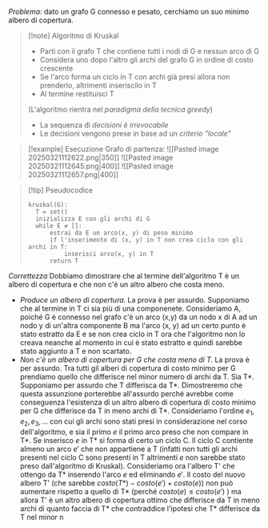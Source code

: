 *Problema:* dato un grafo G connesso e pesato, cerchiamo un suo minimo albero di copertura.

>[!note] Algoritmo di Kruskal
>- Parti con il grafo T che contiene tutti i nodi di G e nessun arco di G
>- Considera uno dopo l'altro gli archi del grafo G in ordine di costo crescente
>- Se l'arco forma un ciclo in T con archi già presi allora non prenderlo, altrimenti inseriscilo in T
>- Al termine restituisci T
>
>(L'algoritmo rientra nel *paradigma della tecnica greedy*)
>- La sequenza di *decisioni è irrevocabile*
>- Le decisioni vengono prese in base ad un *criterio "locale"*

>[!example] Esecuzione
>Grafo di partenza:
>![[Pasted image 20250321112622.png|350]]
>![[Pasted image 20250321112645.png|400]]
>![[Pasted image 20250321112657.png|400]]

>[!tip] Pseudocodice
>```
>kruskal(G):
>	T = set()
>	inizializza E con gli archi di G
>	while E ≠ []:
>		estrai da E un arco(x, y) di peso minimo
>		if l'inserimento di (x, y) in T non crea ciclo con gli archi in T:
>			inserisci arco(x, y) in T
>		return T
>
>```

*Correttezza*
Dobbiamo dimostrare che al termine dell'algoritmo T è un albero di copertura e che non c'è un altro albero che costa meno.

- *Produce un albero di copertura*. La prova è per assurdo. Supponiamo che al termine in T ci sia più di una componenete. Consideriamo A, poiché G è connesso nel grafo c'è un arco (x,y) da un nodo x di A ad un nodo y di un'altra componente B ma l'arco (x, y) ad un certo punto è stato estratto da E e se non crea ciclo in T ora che l'algoritmo non lo creava neanche al momento in cui è stato estratto e quindi sarebbe stato aggiunto a T e non scartato.
- *Non c'è un albero di copertura per G che costa meno di T.* La prova è per assurdo. Tra tutti gil alberi di copertura di costo minimo per G prendiamo quello che differisce nel minor numero di archi da T. Sia T*. Supponiamo per assurdo che T differisca da T*. Dimostreremo che questa assunzione porterebbe all'assurdo perché avrebbe come conseguenza l'esistenza di un altro albero di copertura di costo minimo per G che differisce da T in meno archi di T*. Consideriamo l'ordine $e_1, e_2, e_3, ...$ con cui gli archi sono stati presi in considerazione nel corso dell'algoritmo, e sia il primo $e$ il primo arco preso che non compare in T*. Se inserisco $e$ in T* si forma di certo un ciclo C. Il ciclo C contiente almeno un arco $e'$ che non appartiene a T (infatti non tutti gli archi presenti nel ciclo C sono presenti in T altrimenti $e$ non sarebbe stato preso dall'algoritmo di Kruskal). Consideriamo ora l'albero T' che ottengo da T* inserendo l'arco $e$ ed eliminando $e'$. Il costo del nuovo albero T' (che sarebbe $costo(T*)- costo(e')+costo(e)$) non può aumentare rispetto a quello di T* (perché $costo(e) \leq costo(e')$ ) ma allora T' è un altro albero di copertura ottimo che differisce da T in meno archi di quanto faccia di T* che contraddice l'ipotesi che T* differisce da T nel minor n